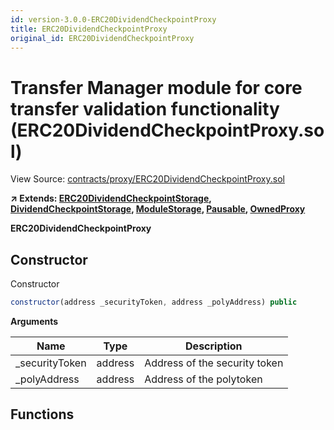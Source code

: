 ```yaml
---
id: version-3.0.0-ERC20DividendCheckpointProxy
title: ERC20DividendCheckpointProxy
original_id: ERC20DividendCheckpointProxy
---
```


# Transfer Manager module for core transfer validation functionality (ERC20DividendCheckpointProxy.sol)

View Source: [contracts/proxy/ERC20DividendCheckpointProxy.sol](../../contracts/proxy/ERC20DividendCheckpointProxy.sol)

**↗ Extends: [ERC20DividendCheckpointStorage](ERC20DividendCheckpointStorage.md), [DividendCheckpointStorage](DividendCheckpointStorage.md), [ModuleStorage](ModuleStorage.md), [Pausable](Pausable.md), [OwnedProxy](OwnedProxy.md)**

**ERC20DividendCheckpointProxy**

## Constructor

Constructor

```js
constructor(address _securityToken, address _polyAddress) public
```

**Arguments**

| Name        | Type           | Description  |
| ------------- |------------- | -----|
| _securityToken | address | Address of the security token | 
| _polyAddress | address | Address of the polytoken | 

## Functions

